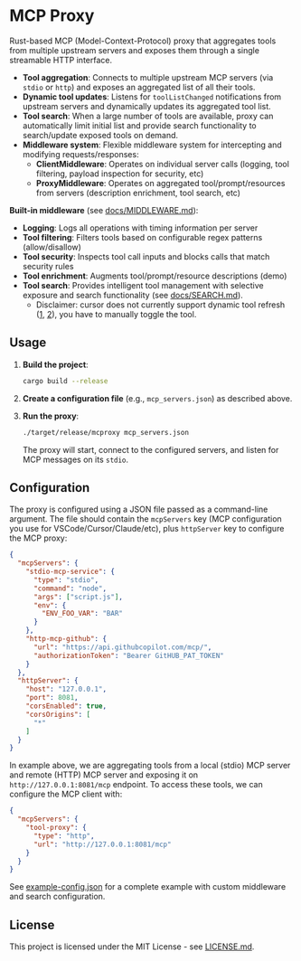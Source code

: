 # MCP Proxy

Rust-based MCP (Model-Context-Protocol) proxy that aggregates tools from multiple upstream servers and exposes them through a single streamable HTTP interface.

- **Tool aggregation**: Connects to multiple upstream MCP servers (via `stdio` or `http`) and exposes an aggregated list of all their tools.
- **Dynamic tool updates**: Listens for `toolListChanged` notifications from upstream servers and dynamically updates its aggregated tool list.
- **Tool search**: When a large number of tools are available, proxy can automatically limit initial list and provide search functionality to search/update exposed tools on demand.
- **Middleware system**: Flexible middleware system for intercepting and modifying requests/responses:
  - **ClientMiddleware**: Operates on individual server calls (logging, tool filtering, payload inspection for security, etc)
  - **ProxyMiddleware**: Operates on aggregated tool/prompt/resources from servers (description enrichment, tool search, etc)

**Built-in middleware** (see [docs/MIDDLEWARE.md](docs/MIDDLEWARE.md)):
  - **Logging**: Logs all operations with timing information per server
  - **Tool filtering**: Filters tools based on configurable regex patterns (allow/disallow)
  - **Tool security**: Inspects tool call inputs and blocks calls that match security rules
  - **Tool enrichment**: Augments tool/prompt/resource descriptions (demo)
  - **Tool search**: Provides intelligent tool management with selective exposure and search functionality (see [docs/SEARCH.md](docs/SEARCH.md)).
    - Disclaimer: cursor does not currently support dynamic tool refresh ([1](https://forum.cursor.com/t/mcp-hosted-dynamic-tools-refreshing/49693), [2](https://forum.cursor.com/t/mcp-client-update-tools/77294)), you have to manually toggle the tool.


## Usage

1.  **Build the project**:
    ```sh
    cargo build --release
    ```

2.  **Create a configuration file** (e.g., `mcp_servers.json`) as described above.

3.  **Run the proxy**:
    ```sh
    ./target/release/mcproxy mcp_servers.json
    ```
    The proxy will start, connect to the configured servers, and listen for MCP messages on its `stdio`.


## Configuration

The proxy is configured using a JSON file passed as a command-line argument. The file should contain the `mcpServers` key (MCP configuration you use for VSCode/Cursor/Claude/etc), plus `httpServer` key to configure the MCP proxy:

```json
{
  "mcpServers": {
    "stdio-mcp-service": {
      "type": "stdio",
      "command": "node",
      "args": ["script.js"],
      "env": {
        "ENV_FOO_VAR": "BAR"
      }
    },
    "http-mcp-github": {
      "url": "https://api.githubcopilot.com/mcp/",
      "authorizationToken": "Bearer GitHUB_PAT_TOKEN"
    }
  },
  "httpServer": {
    "host": "127.0.0.1",
    "port": 8081,
    "corsEnabled": true,
    "corsOrigins": [
      "*"
    ]
  }
}
```

In example above, we are aggregating tools from a local (stdio) MCP server and remote (HTTP) MCP server and exposing it on `http://127.0.0.1:8081/mcp` endpoint. To access these tools, we can configure the MCP client with:

```json
{
  "mcpServers": {
    "tool-proxy": {
      "type": "http",
      "url": "http://127.0.0.1:8081/mcp"
    }
  }
}
```

See [example-config.json](example-config.json) for a complete example with custom middleware and search configuration.

## License
This project is licensed under the MIT License - see [LICENSE.md](LICENSE.md).
